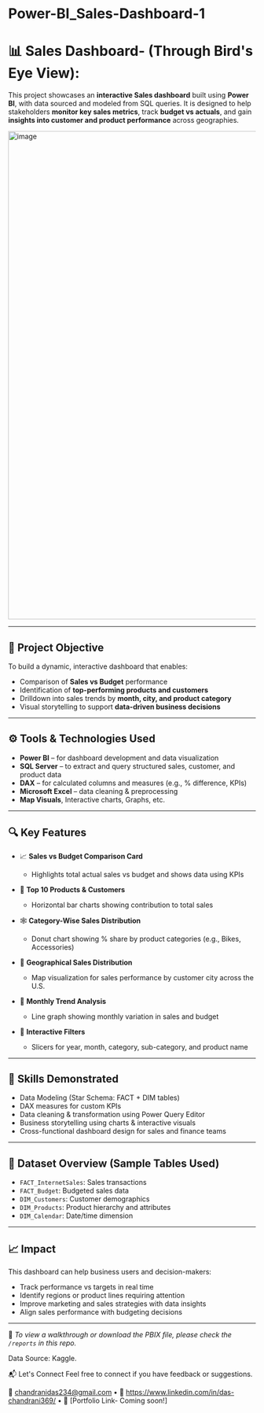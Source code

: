 # Power-BI_Sales-Dashboard-1

# 📊 Sales Dashboard- (Through Bird's Eye View):

This project showcases an **interactive Sales dashboard** built using **Power BI**, with data sourced and modeled from SQL queries. It is designed to help stakeholders **monitor key sales metrics**, track **budget vs actuals**, and gain **insights into customer and product performance** across geographies.

<img width="1915" height="993" alt="image" src="https://github.com/user-attachments/assets/fdc74078-960c-4f10-946a-4e534a86fd75" />



---

## 📌 Project Objective

To build a dynamic, interactive dashboard that enables:
- Comparison of **Sales vs Budget** performance
- Identification of **top-performing products and customers**
- Drilldown into sales trends by **month, city, and product category**
- Visual storytelling to support **data-driven business decisions**

---

## ⚙️ Tools & Technologies Used

- **Power BI** – for dashboard development and data visualization  
- **SQL Server** – to extract and query structured sales, customer, and product data  
- **DAX** – for calculated columns and measures (e.g., % difference, KPIs)  
- **Microsoft Excel** – data cleaning & preprocessing  
- **Map Visuals**, Interactive charts, Graphs, etc.

---

## 🔍 Key Features

- 📈 **Sales vs Budget Comparison Card**  
  - Highlights total actual sales vs budget and shows data using KPIs

- 🎯 **Top 10 Products & Customers**  
  - Horizontal bar charts showing contribution to total sales

- 🕸 **Category-Wise Sales Distribution**  
  - Donut chart showing % share by product categories (e.g., Bikes, Accessories)

- 📍 **Geographical Sales Distribution**  
  - Map visualization for sales performance by customer city across the U.S.

- 📅 **Monthly Trend Analysis**  
  - Line graph showing monthly variation in sales and budget

- 🧭 **Interactive Filters**  
  - Slicers for year, month, category, sub-category, and product name

---

## 🧠 Skills Demonstrated

- Data Modeling (Star Schema: FACT + DIM tables)
- DAX measures for custom KPIs
- Data cleaning & transformation using Power Query Editor
- Business storytelling using charts & interactive visuals
- Cross-functional dashboard design for sales and finance teams

---

## 📂 Dataset Overview (Sample Tables Used)

- `FACT_InternetSales`: Sales transactions  
- `FACT_Budget`: Budgeted sales data  
- `DIM_Customers`: Customer demographics  
- `DIM_Products`: Product hierarchy and attributes  
- `DIM_Calendar`: Date/time dimension

---

## 📈 Impact

This dashboard can help business users and decision-makers:
- Track performance vs targets in real time  
- Identify regions or product lines requiring attention  
- Improve marketing and sales strategies with data insights  
- Align sales performance with budgeting decisions

---

🔗 *To view a walkthrough or download the PBIX file, please check the `/reports` in this repo.*

Data Source: Kaggle.

📬 Let's Connect Feel free to connect if you have feedback or suggestions.

📧 chandranidas234@gmail.com • 💼 https://www.linkedin.com/in/das-chandrani369/ • 📁 [Portfolio Link- Coming soon!]


